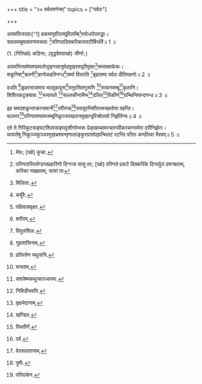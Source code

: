 +++
title = "२० पर्वतवर्णनम्"
topics = ["पर्वतः"]

+++
  
अयमतिजरठाः[^1] प्रकामगुर्वीरलघुविलम्बि[^2]पयोधरोपरुद्धाः।  
सततमसुमतामगम्यरूपाः [^3]परिणतदिक्करिकास्तटीर्बिभर्ति॥ 1 ॥  
  
(1. (गिरिपक्षे) कठिनाः; (वृद्धवेश्यापक्षे) जीर्णाः.)  
[^2]: मेघः; [पक्षे] कुचाः.

[^3]: परिणतास्तिर्यग्दन्तप्रहारिणो दिग्गजा यासु ताः; [पक्षे] परिणते प्रकटे दिक्करिके दिग्वर्तुलं दशनक्षतम्, करिका नखक्षतम्, यासां ताः

अयमभिनवमेघश्यामलोत्तुङ्गसानुर्मदमुखरमयूरीमुक्त[^4]सम्सक्तकेकः।  
शकुनिश[^5]बलनी[^6]डानोकहस्निग्ध[^7]वर्ष्मा वितरति [^8]बृहदश्मा पर्वतः प्रीतिमक्ष्णोः॥ 2 ॥  
  
[^4]: मिलिताः.

[^5]: कर्बुरैः.

[^6]: पक्षिवासवृक्षाः.

[^7]: शरीरम्.

[^8]: विपुलशिलः.

दधति [^9]कुहरभाजामत्र भल्लूकयूना[^10]मनुरसितगुरूणि [^11]स्त्यानमम्बू[^12]कृतानि।  
शिशिरकटुकषायः [^13]स्त्यायते [^14]सल्लकीनामिभ[^15]दलित[^16]विकीर्ण[^17]ग्रन्थिनिष्यन्दगन्धः॥ 3 ॥  
  
[^9]: गुहावासिनाम्.

[^10]: प्रतिरवेण स्थूलानि.

[^11]: घनताम्.

[^12]: सश्लेष्मकथूत्कारध्वनयः.

[^13]: निबिडीभवति.

[^14]: वृक्षभेदानाम्.

[^15]: खण्डित.

[^16]: विस्तीर्णं.

[^17]: पर्व.

इह समदशकुन्ताक्रान्तवानी[^18]रवीरुत्प्र[^19]सवसुरभिशीतस्वच्छतोया वहन्ति।  
फलभर[^20]परिणामश्यामजम्बूनिकुञ्जस्खलनमुखरभूरिस्रोतसो निर्झरिण्यः॥ 4 ॥  
  
[^18]: वेतसलतानाम्.

[^19]: पुष्पैः.

[^20]: परिपाकेन.

एते ते गिरिकूटसङ्घटशिलासङ्घट्टशीर्णाम्भसः प्रेङ्खच्चामरचारुसीकरकणस्मेरा दरीनिर्झराः।  
यत्पातेषु निकुञ्जकुञ्जरमुखभ्रश्यन्मृणालाङ्कुरग्रासोद्ग्रन्थितटं रटन्ति परितः कण्ठीरवा भैरवम्॥ 5 ॥  
